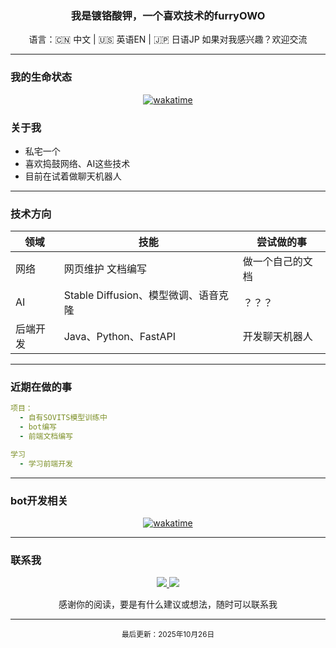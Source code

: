 

<h3 align="center">我是镀铬酸钾，一个喜欢技术的furryOWO</h3>

<div align="center">
  语言：🇨🇳 中文 | 🇺🇸 英语EN | 🇯🇵 日语JP  
  如果对我感兴趣？欢迎交流
</div>

---
### 我的生命状态

<p align="center">
<a href="https://xinlvapi.k2cr2o9.xyz/upload_heartrate.php"><img src="https://xinlvapi.k2cr2o9.xyz/upload_heartrate.php?getimg" alt="wakatime"></a>
</p>





### 关于我

- 私宅一个
- 喜欢捣鼓网络、AI这些技术
- 目前在试着做聊天机器人

---

### 技术方向

| 领域         | 技能                                  | 尝试做的事                          |
|--------------|---------------------------------------|-------------------------------------|
| 网络         | 网页维护 文档编写                 | 做一个自己的文档        |
| AI           | Stable Diffusion、模型微调、语音克隆  | ？？？  |
| 后端开发     | Java、Python、FastAPI                 | 开发聊天机器人        |

---

### 近期在做的事

```yaml
项目：
  - 自有SOVITS模型训练中
  - bot编写
  - 前端文档编写

学习
  - 学习前端开发
```

---

### bot开发相关


<p align="center">
<a href="https://wakatime.com/badge/user/f1a61b2c-4be5-4513-a094-ff5a28b46e4f/project/0b438445-12c8-48be-9273-58851a0f5d2b"><img src="https://wakatime.com/badge/user/f1a61b2c-4be5-4513-a094-ff5a28b46e4f/project/0b438445-12c8-48be-9273-58851a0f5d2b.svg" alt="wakatime"></a>
</p>




---

### 联系我

<p align="center">
  <a href="mailto:2221577113@qq.com">
    <img src="https://img.shields.io/badge/邮件-yellow.1225@outlook.com-7F00FF?style=for-the-badge&logo=mail.ru" />
  </a>
  <a href="1">
    <img src="https://img.shields.io/badge/QQ-2221577113-7F00FF?style=for-the-badge&logo=twitter" />
  </a>
</p>

<div align="center">
  感谢你的阅读，要是有什么建议或想法，随时可以联系我
</div>

---

<p align="center">
  <sub>最后更新：2025年10月26日</sub>
</p>
